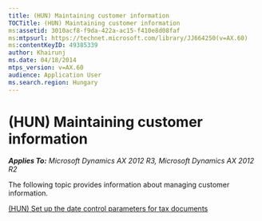 ```yaml
---
title: (HUN) Maintaining customer information
TOCTitle: (HUN) Maintaining customer information
ms:assetid: 3010acf8-f9da-422a-ac15-f410e8d08faf
ms:mtpsurl: https://technet.microsoft.com/library/JJ664250(v=AX.60)
ms:contentKeyID: 49385339
author: Khairunj
ms.date: 04/18/2014
mtps_version: v=AX.60
audience: Application User
ms.search.region: Hungary
---
```


# (HUN) Maintaining customer information 


_**Applies To:** Microsoft Dynamics AX 2012 R3, Microsoft Dynamics AX 2012 R2_

The following topic provides information about managing customer information.

[(HUN) Set up the date control parameters for tax documents](hun-set-up-the-date-control-parameters-for-tax-documents.md)

  



